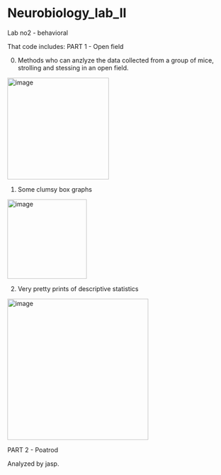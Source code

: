 # Neurobiology_lab_II

Lab no2 - behavioral

That code includes:
PART 1 - Open field

0. Methods who can anzlyze the data collected from a group of mice, strolling and stessing in an open field.
<img width="229" alt="image" src="https://user-images.githubusercontent.com/71634031/208270731-0ba6bb33-f29a-4ffe-9947-c1a08c42c8a7.png">

1. Some clumsy box graphs
<img width="179" alt="image" src="https://user-images.githubusercontent.com/71634031/208270695-62f727b6-a38f-49fe-94d6-535619c92f18.png">

2. Very pretty prints of descriptive statistics
<img width="318" alt="image" src="https://user-images.githubusercontent.com/71634031/208270656-1078dde7-8c71-4e79-9a81-2da18d485b6b.png">

PART 2 - Poatrod

Analyzed by jasp.

